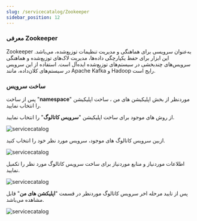 ```yaml
---
slug: /servicecatalog/Zookeeper
sidebar_position: 12
---
```


### معرفی Zookeeper
Zookeeper به‌عنوان سرویسی برای هماهنگی و مدیریت تنظیمات توزیع‌شده، می‌باشد. این ابزار برای حفظ یکپارچگی داده‌ها، مدیریت لاک‌های توزیع‌شده و هماهنگی سرویس‌های چندبخشی در سیستم‌های توزیع‌شده ایده‌آل است. استفاده از این سرویس در سیستم‌های کلان‌داده، مانند Apache Kafka و Hadoop رایج است.


### ساخت سرویس

پس از ساخت "**namespace**" موردنظر از بخش اپلیکیشن های من ، ساخت اپلیکیشن را انتخاب نمایید.

از روش های موجود برای ساخت اپلیکیشن "**سرویس کاتالوگ**" را انتخاب نمایید.

![servicecatalog](/img/servicecatalog/servicecatalog00.png)

ازبین سرویس کاتالوگ های موجود، سرویس مورد نظر خود را انتخاب کنید.

![servicecatalog](/img/servicecatalog/servicecatalog000.png)

اطلاعات موردنیاز و منابع موردنیاز برای ساخت سرویس کاتالوگ مورد نظر را تکمیل نمایید.

![servicecatalog](/img/servicecatalog/servicecatalog23.png)

 پس از تایید مرحله اخر سرویس کاتالوگ موردنظر در قسمت "**اپلیکشن های من**" قابل مشاهده می‌باشد.
 
 ![servicecatalog](/img/servicecatalog/servicecatalog24.png)

